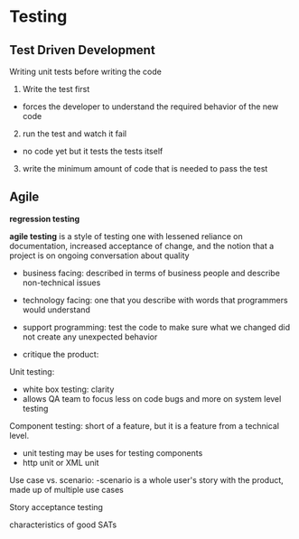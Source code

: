 # Testing
## Test Driven Development

Writing unit tests before writing the code

1. Write the test first

- forces the developer to understand the required behavior of the new code

2. run the test and watch it fail

- no code yet but it tests the tests itself

3. write the minimum amount of code that is needed to pass the test

## Agile

**regression testing**

**agile testing** is a style of testing one with lessened reliance on documentation, increased acceptance of change, and the notion that a project is on ongoing conversation about quality

- business facing: described in terms of business people and describe non-technical issues
- technology facing: one that you describe with words that programmers would understand

- support programming: test the code to make sure what we changed did not create any unexpected behavior
- critique the product:

Unit testing:
- white box testing: clarity
- allows QA team to focus less on code bugs and more on system level testing

Component testing: short of a feature, but it is a feature from a technical level.
- unit testing may be uses for testing components
- http unit or XML unit

Use case vs. scenario:
-scenario is a whole user's story with the product, made up of multiple use cases

Story acceptance testing

characteristics of good SATs
